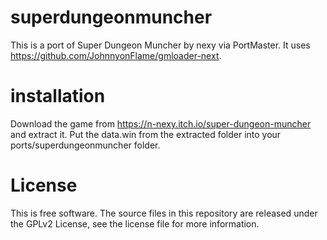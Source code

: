 # superdungeonmuncher
This is a port of Super Dungeon Muncher by nexy via PortMaster. It uses https://github.com/JohnnyonFlame/gmloader-next.

# installation
Download the game from https://n-nexy.itch.io/super-dungeon-muncher and extract it. Put the data.win from the extracted folder into your ports/superdungeonmuncher folder.

# License
This is free software. The source files in this repository are released under the GPLv2 License, see the license file for more information.

